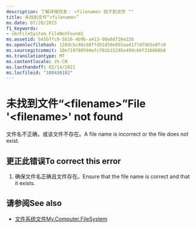 ```yaml
---
description: 了解详细信息： <filename> 找不到文件 ""
title: 未找到文件“<filename>”
ms.date: 07/20/2015
f1_keywords:
- vbrFileSystem_FileNotFound1
ms.assetid: b45bffc9-5b16-4b9b-a413-98a8d726e226
ms.openlocfilehash: 128dcbc98c68ffd91d50e855aa4177df9b5e8fc0
ms.sourcegitcommit: 10e719780594efc781b15295e499c66f316068b8
ms.translationtype: MT
ms.contentlocale: zh-CN
ms.lasthandoff: 02/14/2021
ms.locfileid: "100436182"
---
```

# <a name="file-filename-not-found"></a><span data-ttu-id="6a464-103">未找到文件“\<filename>”</span><span class="sxs-lookup"><span data-stu-id="6a464-103">File '\<filename>' not found</span></span>

<span data-ttu-id="6a464-104">文件名不正确，或该文件不存在。</span><span class="sxs-lookup"><span data-stu-id="6a464-104">A file name is incorrect or the file does not exist.</span></span>  
  
## <a name="to-correct-this-error"></a><span data-ttu-id="6a464-105">更正此错误</span><span class="sxs-lookup"><span data-stu-id="6a464-105">To correct this error</span></span>  
  
1. <span data-ttu-id="6a464-106">确保文件名正确且文件存在。</span><span class="sxs-lookup"><span data-stu-id="6a464-106">Ensure that the file name is correct and that it exists.</span></span>  
  
## <a name="see-also"></a><span data-ttu-id="6a464-107">请参阅</span><span class="sxs-lookup"><span data-stu-id="6a464-107">See also</span></span>

- [<span data-ttu-id="6a464-108">文件系统文件</span><span class="sxs-lookup"><span data-stu-id="6a464-108">My.Computer.FileSystem</span></span>](xref:Microsoft.VisualBasic.FileIO.FileSystem)
